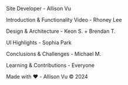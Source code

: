 Site Developer - Allison Vu

Introduction & Functionality Video - Rhoney Lee

Design & Architecture - Keon S. + Brendan T.

UI Highlights - Sophia Park

Conclusions & Challenges - Michael M.

Learning & Contributions - Everyone

Made with ❤️ - Allison Vu ©️ 2024

